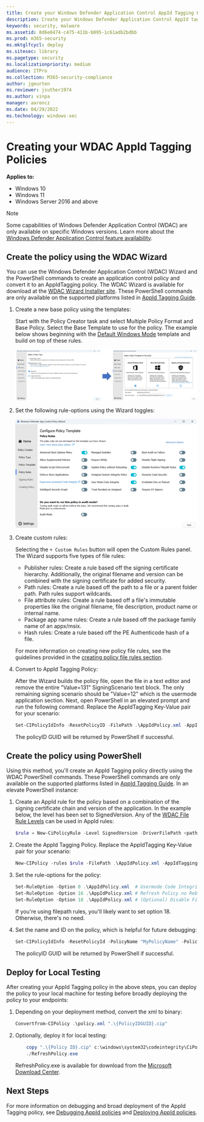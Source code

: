```yaml
---
title: Create your Windows Defender Application Control AppId Tagging Policies
description: Create your Windows Defender Application Control AppId tagging policies for Windows devices.
keywords: security, malware
ms.assetid: 8d6e0474-c475-411b-b095-1c61adb2bdbb
ms.prod: m365-security
ms.mktglfcycl: deploy
ms.sitesec: library
ms.pagetype: security
ms.localizationpriority: medium
audience: ITPro
ms.collection: M365-security-compliance
author: jgeurten
ms.reviewer: jsuther1974
ms.author: vinpa
manager: aaroncz
ms.date: 04/29/2022
ms.technology: windows-sec
---
```


# Creating your WDAC AppId Tagging Policies

**Applies to:**

-   Windows 10
-   Windows 11
-   Windows Server 2016 and above

> [!NOTE]
> Some capabilities of Windows Defender Application Control (WDAC) are only available on specific Windows versions. Learn more about the [Windows Defender Application Control feature availability](../feature-availability.md).

## Create the policy using the WDAC Wizard

You can use the Windows Defender Application Control (WDAC) Wizard and the PowerShell commands to create an application control policy and convert it to an AppIdTagging policy. The WDAC Wizard is available for download at the [WDAC Wizard Installer site](https://aka.ms/wdacwizard). These PowerShell commands are only available on the supported platforms listed in [AppId Tagging Guide](./windows-defender-application-control-appid-tagging-guide.md).

1. Create a new base policy using the templates:

	Start with the Policy Creator task and select Multiple Policy Format and Base Policy. Select the Base Template to use for the policy. The example below shows beginning with the [Default Windows Mode](../wdac-wizard-create-base-policy.md#template-base-policies) template and build on top of these rules. 

	![Configuring the policy base and template.](../images/appid-wdac-wizard-1.png)

2. 	Set the following rule-options using the Wizard toggles:

	![Configuring the policy rule-options.](../images/appid-wdac-wizard-2.png)

3. Create custom rules:

	Selecting the `+ Custom Rules` button will open the Custom Rules panel. The Wizard supports five types of file rules: 

	- Publisher rules: Create a rule based off the signing certificate hierarchy. Additionally, the original filename and version can be combined with the signing certificate for added security. 
	- Path rules: Create a rule based off the path to a file or a parent folder path. Path rules support wildcards. 
	- File attribute rules: Create a rule based off a file's immutable properties like the original filename, file description, product name or internal name.
	- Package app name rules: Create a rule based off the package family name of an appx/msix.
	- Hash rules: Create a rule based off the PE Authenticode hash of a file. 


	For more information on creating new policy file rules, see the guidelines provided in the [creating policy file rules section](../wdac-wizard-create-base-policy.md#creating-custom-file-rules).

4. Convert to AppId Tagging Policy:

	After the Wizard builds the policy file, open the file in a text editor and remove the entire "Value=131" SigningScenario text block. The only remaining signing scenario should be "Value=12" which is the usermode application section. Next, open PowerShell in an elevated prompt and run the following command. Replace the AppIdTagging Key-Value pair for your scenario:

	```powershell
	Set-CIPolicyIdInfo -ResetPolicyID -FilePath .\AppIdPolicy.xml -AppIdTaggingPolicy -AppIdTaggingKey "MyKey" -AppIdTaggingValue "MyValue"
	```
	The policyID GUID will be returned by PowerShell if successful. 

## Create the policy using PowerShell 

Using this method, you'll create an AppId Tagging policy directly using the WDAC PowerShell commands. These PowerShell commands are only available on the supported platforms listed in [AppId Tagging Guide](./windows-defender-application-control-appid-tagging-guide.md). In an elevate PowerShell instance:

1. Create an AppId rule for the policy based on a combination of the signing certificate chain and version of the application. In the example below, the level has been set to SignedVersion. Any of the [WDAC File Rule Levels](../select-types-of-rules-to-create.md#table-2-windows-defender-application-control-policy---file-rule-levels) can be used in AppId rules:

	```powershell
	$rule = New-CiPolicyRule -Level SignedVersion -DriverFilePath <path_to_application>
	```
2. Create the AppId Tagging Policy. Replace the AppIdTagging Key-Value pair for your scenario:

	```powershell
	New-CIPolicy -rules $rule -FilePath .\AppIdPolicy.xml -AppIdTaggingPolicy -AppIdTaggingKey "MyKey" -AppIdTaggingValue "MyValue"
	```
3. Set the rule-options for the policy:

	```powershell
	Set-RuleOption -Option 0 .\AppIdPolicy.xml  # Usermode Code Integrity (UMCI)
	Set-RuleOption -Option 16 .\AppIdPolicy.xml # Refresh Policy no Reboot
	Set-RuleOption -Option 18 .\AppIdPolicy.xml # (Optional) Disable FilePath Rule Protection
	```

	If you're using filepath rules, you'll likely want to set option 18. Otherwise, there's no need. 
	
4. Set the name and ID on the policy, which is helpful for future debugging:

	```powershell
	Set-CIPolicyIdInfo -ResetPolicyId -PolicyName "MyPolicyName" -PolicyId "MyPolicyId"" -AppIdTaggingPolicy -FilePath ".\AppIdPolicy.xml"
	```
	The policyID GUID will be returned by PowerShell if successful. 

## Deploy for Local Testing

After creating your AppId Tagging policy in the above steps, you can deploy the policy to your local machine for testing before broadly deploying the policy to your endpoints:

1. Depending on your deployment method, convert the xml to binary: 

	```powershell
	Convertfrom-CIPolicy .\policy.xml ".\{PolicyIDGUID}.cip"
	```

2. Optionally, deploy it for local testing:

	```powershell
		copy ".\{Policy ID}.cip" c:\windows\system32\codeintegrity\CiPolicies\Active\
		./RefreshPolicy.exe
	```

	RefreshPolicy.exe is available for download from the [Microsoft Download Center](https://www.microsoft.com/download/details.aspx?id=102925).

## Next Steps
For more information on debugging and broad deployment of the AppId Tagging policy, see [Debugging AppId policies](./debugging-operational-guide-appid-tagging-policies.md) and [Deploying AppId policies](deploy-appid-tagging-policies.md). 